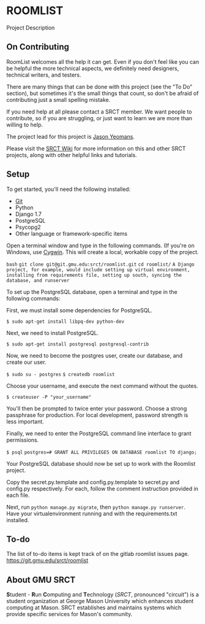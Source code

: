 ROOMLIST
===

Project Description

On Contributing
---

RoomList welcomes all the help it can get. Even if you don't feel like you can be helpful the more technical aspects, we definitely need designers, technical writers, and testers.

There are many things that can be done with this project (see the "To Do" section), but sometimes it's the small things that count, so don't be afraid of contributing just a small spelling mistake.

If you need help at all please contact a SRCT member. We want people to contribute, so if you are struggling, or just want to learn we are more than willing to help.

The project lead for this project is [Jason Yeomans](jyeoman2@gmu.edu).

Please visit the [SRCT Wiki](http://wiki.srct.gmu.edu/) for more information on this and other SRCT projects, along with other helpful links and tutorials.

Setup
---

To get started, you'll need the following installed:
* [Git](http://git-scm.com/book/en/Getting-Started-Installing-Git)
* Python
* Django 1.7
* PostgreSQL
* Psycopg2
* Other language or framework-specific items

Open a terminal window and type in the following commands. (If you're on Windows, use [Cygwin](http://www.cygwin.com/). This will create a local, workable copy of the project.

``bash``
``git clone git@git.gmu.edu:srct/roomlist.git``
``cd roomlist/``
``A Django project, for example, would include setting up virtual environment, installing from requirements file, setting up south, syncing the database, and runserver``

To set up the PostgreSQL database, open a terminal and type in the following commands:

First, we must install some dependencies for PostgreSQL.

``$ sudo apt-get install libpq-dev python-dev``

Next, we need to install PostgreSQL.

``$ sudo apt-get install postgresql postgresql-contrib``

Now, we need to become the postgres user, create our database, and create our user.

``$ sudo su - postgres``
``$ createdb roomlist``

Choose your username, and execute the next command without the quotes.

``$ createuser -P "your_username"``

You'll then be prompted to twice enter your password. Choose a strong passphrase for production. For local development, password strength is less important.

Finally, we need to enter the PostgreSQL command line interface to grant permissions.

``$ psql``
``postgres=# GRANT ALL PRIVILEGES ON DATABASE roomlist TO django;``

Your PostgreSQL database should now be set up to work with the Roomlist project.

Copy the secret.py.template and config.py.template to secret.py and config.py respectively. For each, follow the comment instruction provided in each file.

Next, run `python manage.py migrate`, then `python manage.py runserver`.
Have your virtualenvironment running and with the requirements.txt installed.

To-do
---

The list of to-do items is kept track of on the gitlab roomlist issues page. https://git.gmu.edu/srct/roomlist

About GMU SRCT
---

**S**tudent - **R**un **C**omputing and **T**echnology (*SRCT*, pronounced "circuit") is a student organization at George Mason University which enhances student computing at Mason. SRCT establishes and maintains systems which provide specific services for Mason's community.
